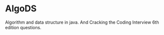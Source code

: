 # AlgoDS

Algorithm and data structure in java.
And Cracking the Coding Interview 6th edition questions.



